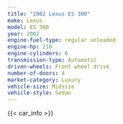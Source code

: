 ```yaml
---
title: "2002 Lexus ES 300"
make: Lexus
model: ES 300
year: 2002
engine-fuel-type: regular unleaded
engine-hp: 210
engine-cylinders: 6
transmission-type: Automatic
driven-wheels: Front wheel drive
number-of-doors: 4
market-category: Luxury
vehicle-size: Midsize
vehicle-style: Sedan
---
```


{{< car_info >}}
